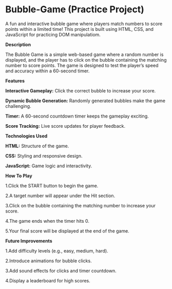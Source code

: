 # Bubble-Game (Practice Project)

A fun and interactive bubble game where players match numbers to score points within a limited time! This project is built using HTML, CSS, and JavaScript for practicing DOM manipulatiom.


**Description**


The Bubble Game is a simple web-based game where a random number is displayed, and the player has to click on the bubble containing the matching number to score points. The game is designed to test the player’s speed and accuracy within a 60-second timer.


**Features**


**Interactive Gameplay:** Click the correct bubble to increase your score.

**Dynamic Bubble Generation:** Randomly generated bubbles make the game challenging.

**Timer:** A 60-second countdown timer keeps the gameplay exciting.

**Score Tracking:** Live score updates for player feedback.



**Technologies Used**


**HTML:** Structure of the game.

**CSS:** Styling and responsive design.

**JavaScript:** Game logic and interactivity.



**How To Play**


1.Click the START button to begin the game.

2.A target number will appear under the Hit section.

3.Click on the bubble containing the matching number to increase your score.

4.The game ends when the timer hits 0.

5.Your final score will be displayed at the end of the game.


 
 **Future Improvements**

 
1.Add difficulty levels (e.g., easy, medium, hard).

2.Introduce animations for bubble clicks.

3.Add sound effects for clicks and timer countdown.

4.Display a leaderboard for high scores.
